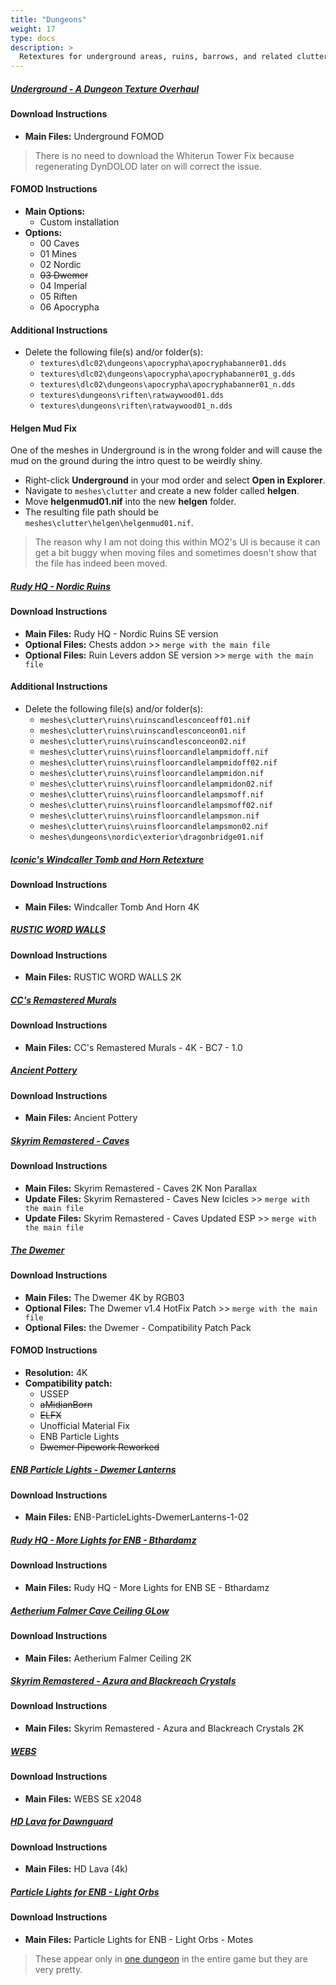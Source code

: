 ```yaml
---
title: "Dungeons"
weight: 17
type: docs
description: >
  Retextures for underground areas, ruins, barrows, and related clutter.
---
```


##### [Underground - A Dungeon Texture Overhaul](https://www.nexusmods.com/skyrimspecialedition/mods/14365?tab=files)

#### Download Instructions

* **Main Files:** Underground FOMOD

> There is no need to download the Whiterun Tower Fix because regenerating DynDOLOD later on will correct the issue.

#### FOMOD Instructions

* **Main Options:**
  * Custom installation
* **Options:**
  * 00 Caves
  * 01 Mines
  * 02 Nordic
  * ~~03 Dwemer~~
  * 04 Imperial
  * 05 Riften
  * 06 Apocrypha

#### Additional Instructions

- Delete the following file(s) and/or folder(s):
  - `textures\dlc02\dungeons\apocrypha\apocryphabanner01.dds`
  - `textures\dlc02\dungeons\apocrypha\apocryphabanner01_g.dds`
  - `textures\dlc02\dungeons\apocrypha\apocryphabanner01_n.dds`
  - `textures\dungeons\riften\ratwaywood01.dds`
  - `textures\dungeons\riften\ratwaywood01_n.dds`

#### Helgen Mud Fix

One of the meshes in Underground is in the wrong folder and will cause the mud on the ground during the intro quest to be weirdly shiny.

- Right-click **Underground** in your mod order and select **Open in Explorer**.
- Navigate to `meshes\clutter` and create a new folder called **helgen**.
- Move **helgenmud01.nif** into the new **helgen** folder.
- The resulting file path should be `meshes\clutter\helgen\helgenmud01.nif`.

> The reason why I am not doing this within MO2's UI is because it can get a bit buggy when moving files and sometimes doesn't show that the file has indeed been moved.

##### [Rudy HQ - Nordic Ruins](https://www.nexusmods.com/skyrimspecialedition/mods/19365?tab=files)

#### Download Instructions

* **Main Files:** Rudy HQ - Nordic Ruins SE version
* **Optional Files:** Chests addon >> `merge with the main file`
* **Optional Files:** Ruin Levers addon SE version >> `merge with the main file`

#### Additional Instructions

- Delete the following file(s) and/or folder(s):
  - `meshes\clutter\ruins\ruinscandlesconceoff01.nif`
  - `meshes\clutter\ruins\ruinscandlesconceon01.nif`
  - `meshes\clutter\ruins\ruinscandlesconceon02.nif`
  - `meshes\clutter\ruins\ruinsfloorcandlelampmidoff.nif`
  - `meshes\clutter\ruins\ruinsfloorcandlelampmidoff02.nif`
  - `meshes\clutter\ruins\ruinsfloorcandlelampmidon.nif`
  - `meshes\clutter\ruins\ruinsfloorcandlelampmidon02.nif`
  - `meshes\clutter\ruins\ruinsfloorcandlelampsmoff.nif`
  - `meshes\clutter\ruins\ruinsfloorcandlelampsmoff02.nif`
  - `meshes\clutter\ruins\ruinsfloorcandlelampsmon.nif`
  - `meshes\clutter\ruins\ruinsfloorcandlelampsmon02.nif`
  - `meshes\dungeons\nordic\exterior\dragonbridge01.nif`

##### [Iconic's Windcaller Tomb and Horn Retexture](https://www.nexusmods.com/skyrimspecialedition/mods/45440?tab=files)

#### Download Instructions

- **Main Files:** Windcaller Tomb And Horn 4K

##### [RUSTIC WORD WALLS](https://www.nexusmods.com/skyrim/mods/68561?tab=files)

#### Download Instructions

* **Main Files:** RUSTIC WORD WALLS 2K

##### [CC's Remastered Murals](https://www.nexusmods.com/skyrimspecialedition/mods/45241?tab=files)

#### Download Instructions

* **Main Files:** CC's Remastered Murals - 4K - BC7 - 1.0

##### [Ancient Pottery](https://www.nexusmods.com/skyrimspecialedition/mods/24039?tab=files)

#### Download Instructions

* **Main Files:** Ancient Pottery

##### [Skyrim Remastered - Caves](https://www.nexusmods.com/skyrimspecialedition/mods/38220?tab=files)

#### Download Instructions

- **Main Files:** Skyrim Remastered - Caves 2K Non Parallax
- **Update Files:** Skyrim Remastered - Caves New Icicles >> `merge with the main file`
- **Update Files:** Skyrim Remastered - Caves Updated ESP >> `merge with the main file`

##### [The Dwemer](https://www.nexusmods.com/skyrimspecialedition/mods/49234?tab=files)

#### Download Instructions

- **Main Files:** The Dwemer 4K by RGB03
- **Optional Files:** The Dwemer v1.4 HotFix Patch >> `merge with the main file`
- **Optional Files:** the Dwemer - Compatibility Patch Pack

#### FOMOD Instructions

- **Resolution:** 4K
- **Compatibility patch:**
  - USSEP
  - ~~aMidianBorn~~
  - ~~ELFX~~
  - Unofficial Material Fix
  - ENB Particle Lights
  - ~~Dwemer Pipework Reworked~~

##### [ENB Particle Lights - Dwemer Lanterns](https://www.nexusmods.com/skyrimspecialedition/mods/24108?tab=files)

#### Download Instructions

* **Main Files:** ENB-ParticleLights-DwemerLanterns-1-02

##### [Rudy HQ - More Lights for ENB - Bthardamz](https://www.nexusmods.com/skyrimspecialedition/mods/22703?tab=files)

#### Download Instructions

* **Main Files:** Rudy HQ - More Lights for ENB SE - Bthardamz

##### [Aetherium Falmer Cave Ceiling GLow](https://www.nexusmods.com/skyrimspecialedition/mods/43434?tab=files)

#### Download Instructions

- **Main Files:** Aetherium Falmer Ceiling 2K

##### [Skyrim Remastered - Azura and Blackreach Crystals](https://www.nexusmods.com/skyrimspecialedition/mods/38371?tab=files)

#### Download Instructions

- **Main Files:** Skyrim Remastered - Azura and Blackreach Crystals 2K

##### [WEBS](https://www.nexusmods.com/skyrimspecialedition/mods/4873?tab=files)

#### Download Instructions

- **Main Files:** WEBS SE x2048

##### [HD Lava for Dawnguard](https://www.nexusmods.com/skyrimspecialedition/mods/7285?tab=files)

#### Download Instructions

* **Main Files:** HD Lava (4k)

##### [Particle Lights for ENB - Light Orbs](https://www.nexusmods.com/skyrimspecialedition/mods/50737?tab=files)

#### Download Instructions

- **Main Files:** Particle Lights for ENB - Light Orbs - Motes

> These appear only in [one dungeon](https://en.uesp.net/wiki/Skyrim:Yngol_Barrow) in the entire game but they are very pretty.